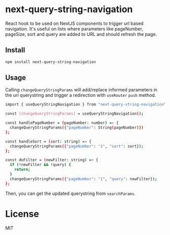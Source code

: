 # next-query-string-navigation

React hook to be used on NextJS components to trigger url based navigation.
It's useful on lists where parameters like pageNumber, pageSize, sort and query are added to URL and should refresh the page.

## Install

```sh
npm install next-query-string-navigation
```

## Usage

Calling `changeQueryStringParams` will add/replace informed parameters in the url querystring and trigger a redirection with `useRouter` `push` method.

```sh
import { useQueryStringNavigation } from "next-query-string-navigation";

const [changeQueryStringParams] = useQueryStringNavigation();

const handlePageNumber = (pageNumber: number) => {
  changeQueryStringParams({"pageNumber": String(pageNumber)})
};

const handleSort = (sort: string) => {
  changeQueryStringParams({"pageNumber": "1", "sort": sort});
};

const doFilter = (newFilter: string) => {
  if (!newFilter && !query) {
    return;
  }
  changeQueryStringParams({"pageNumber": "1", "query": newFilter});
};
```

Then, you can get the updated querystring from `searchParams`.

# License

MIT
